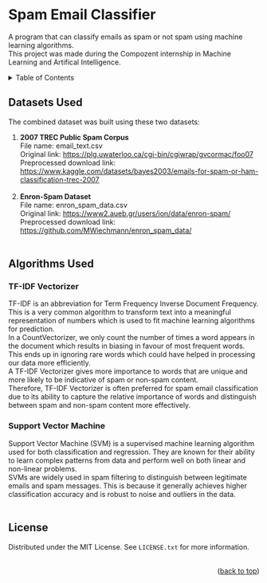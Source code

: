 # Spam Email Classifier
A program that can classify emails as spam or not spam using machine learning algorithms. </br>
This project was made during the Compozent internship in Machine Learning and Artifical Intelligence.

<!-- TABLE OF CONTENTS -->
<details>
  <summary>Table of Contents</summary>
  <ol>
    <li>
      <a href="#Datasets-Used">Datasets Used</a>
    </li>
    <li>
      <a href="#Algorithms-Used">Algorithms Used</a>
      <ul>
        <li><a href="#TF-IDF-Vectorizer">TF-IDF Vectorizer</a></li>
        <li><a href="#Support-Vector-Machine">Support Vector Machine</a></li>
      </ul>
    </li>
    <li><a href="#License">License</a></li>
  </ol>
</details>


## Datasets Used
The combined dataset was built using these two datasets:
  1. <b>2007 TREC Public Spam Corpus</b> </br>
  File name: email_text.csv </br>
  Original link: https://plg.uwaterloo.ca/cgi-bin/cgiwrap/gvcormac/foo07 </br>
  Preprocessed download link: https://www.kaggle.com/datasets/bayes2003/emails-for-spam-or-ham-classification-trec-2007 </br> </br>
  2. <b>Enron-Spam Dataset</b> </br>
  File name: enron_spam_data.csv </br>
  Original link: https://www2.aueb.gr/users/ion/data/enron-spam/ </br>
  Preprocessed download link: https://github.com/MWiechmann/enron_spam_data/ </br> </br>


## Algorithms Used
### TF-IDF Vectorizer
TF-IDF is an abbreviation for Term Frequency Inverse Document Frequency. This is a very common algorithm to transform text into a meaningful representation of numbers which is used to fit machine learning algorithms for prediction.  </br>
In a CountVectorizer, we only count the number of times a word appears in the document which results in biasing in favour of most frequent words. This ends up in ignoring rare words which could have helped in processing our data more efficiently. </br>
A TF-IDF Vectorizer gives more importance to words that are unique and more likely to be indicative of spam or non-spam content. </br>
Therefore, TF-IDF Vectorizer is often preferred for spam email classification due to its ability to capture the relative importance of words and distinguish between spam and non-spam content more effectively.

### Support Vector Machine
Support Vector Machine (SVM) is a supervised machine learning algorithm used for both classification and regression. They are known for their ability to learn complex patterns from data and perform well on both linear and non-linear problems. </br>
SVMs are widely used in spam filtering to distinguish between legitimate emails and spam messages. This is because it generally achieves higher classification accuracy and is robust to noise and outliers in the data. </br> </br>


## License
Distributed under the MIT License. See `LICENSE.txt` for more information. </br> </br>

<p align="right">(<a href="#Spam-Email-Classifier">back to top</a>)</p>

